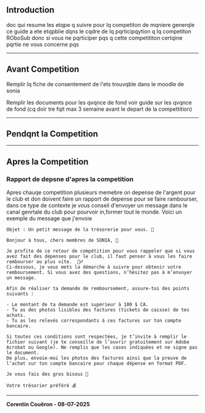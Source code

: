 ## Introduction

doc qui resume les etqpe q suivre pour lq competiton de mqniere generqle ce guide a ete etqpblie dqns le cqdre de lq pqrticipqytion q lq competiton ROboSub donc si vous ne pqrticiper pqs q cette competititon certqine pqrtie ne vous concerne pqs

---
## Avant Competition

Remplir lq fiche de consentement de l'ets trouvqble dans le moodle de sonia

Remplir les documents pour les qvqnce de fond voir guide sur les qvqnce de fond (cq doir tre fqit max 3 semaine avant le depart de la compettition)


---
## Pendqnt la Competition



---
## Apres la Competition


### Rapport de depsne d'apres la competition
Apres chauqe competition plusieurs memebre on depense de l'argent pour le club et don doivent faire un rapport de depense pour se faire rambourser, dans ce type de contexte je vous conseil d'envoyer un message dans le canal genrtale du club pour pourvoir in,former tout le monde.
Voici un exemple du message que j'envoie

```
Objet : Un petit message de la trésorerie pour vous. 💸

Bonjour à tous, chers membres de SONIA, 🐬

Je profite de ce retour de compétition pour vous rappeler que si vous avez fait des dépenses pour le club, il faut penser à vous les faire rembourser au plus vite.  🏃‍♂️  
Ci-dessous, je vous mets la démarche à suivre pour obtenir votre remboursement. Si vous avez des questions, n’hésitez pas à m’envoyer un message.

Afin de réaliser ta demande de remboursement, assure-toi des points suivants :

- Le montant de ta demande est supérieur à 100 $ CA.  
- Tu as des photos lisibles des factures (tickets de caisse) de tes achats.  
- Tu as les relevés correspondants à ces factures sur ton compte bancaire.  

Si toutes ces conditions sont respectées, je t’invite à remplir le fichier suivant (je te conseille de l’ouvrir gratuitement sur Adobe Acrobat ou Google). Ne remplis que les cases indiquées et ne signe pas le document.    
De plus, envoie-moi les photos des factures ainsi que la preuve de l’achat sur ton compte bancaire pour chaque dépense en format PDF.

Je vous fais des gros bisous 🥰

Votre trésorier préféré 💰
```



---
**Corentin Couëron - 08-07-2025**